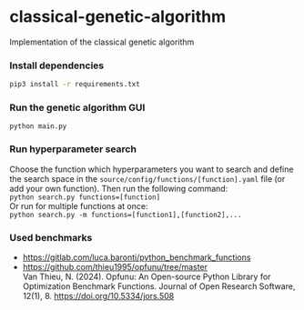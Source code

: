 # classical-genetic-algorithm
Implementation of the classical genetic algorithm

### Install dependencies
```bash
pip3 install -r requirements.txt
```

### Run the genetic algorithm GUI
`python main.py`

### Run hyperparameter search
Choose the function which hyperparameters you want to search and define the search space in the `source/config/functions/[function].yaml` file (or add your own function). 
Then run the following command:<br>
`python search.py functions=[function]`<br>
Or run for multiple functions at once:<br>
`python search.py -m functions=[function1],[function2],...`

### Used benchmarks
- https://gitlab.com/luca.baronti/python_benchmark_functions
- https://github.com/thieu1995/opfunu/tree/master <br>
Van Thieu, N. (2024). Opfunu: An Open-source Python Library for Optimization Benchmark Functions. Journal of Open Research Software, 12(1), 8. https://doi.org/10.5334/jors.508
